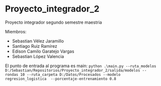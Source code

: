 # Proyecto_integrador_2
Proyecto integrador segundo semestre maestria

Miembros:
- Sebastian Vélez Jaramillo
- Santiago Ruiz Ramírez
- Edison Camilo Garatejo Vargas
- Sebastian López Valencia

El punto de entrada al programa es main:
`python .\main.py --ruta_modelos D:/Sebastian/Repositorios/Proyecto_integrador_2/salida/modelos --rondas 10 --ruta_carpeta D:/Datos/Procesados --modelo regresion_logistica  --porcentaje-entrenamiento 0.8`